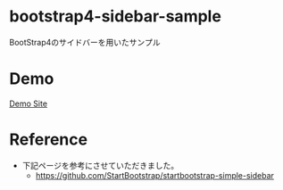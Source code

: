 # bootstrap4-sidebar-sample
BootStrap4のサイドバーを用いたサンプル

# Demo
[Demo Site](https://tyoshiyuki.github.io/bootstrap4-sidebar-sample/)

# Reference 
- 下記ページを参考にさせていただきました。
	- https://github.com/StartBootstrap/startbootstrap-simple-sidebar
